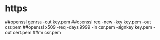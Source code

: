 # https

##openssl genrsa -out key.pem
##openssl req -new -key key.pem -out csr.pem
##openssl x509 -req -days 9999 -in csr.pem -signkey key.pem -out cert.pem
##rm csr.pem
